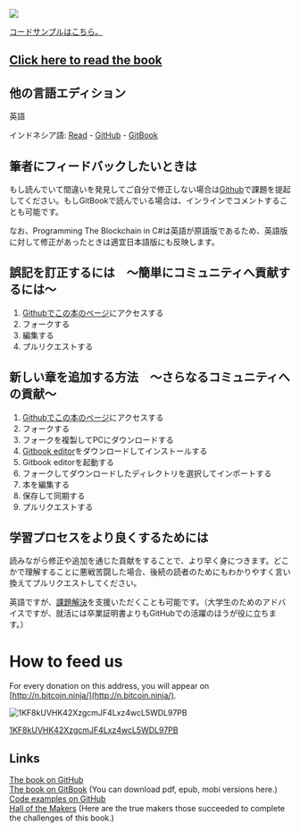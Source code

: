 ![](assets/ProgrammingBlockchain.png)

[コードサンプルはこちら。](https://github.com/ProgrammingBlockchain/ProgrammingBlockchainCodeExamples/)

## [Click here to read the book](https://programmingblockchain.gitbooks.io/programmingblockchain/content/)

## 他の言語エディション

英語

インドネシア語: [Read](https://nopara73.gitbooks.io/programmingblockchainindonesian/content/) - [GitHub](https://github.com/ProgrammingBlockchain/ProgrammingBlockchain-Indonesian) - [GitBook](https://www.gitbook.com/book/nopara73/programmingblockchainindonesian)

## 筆者にフィードバックしたいときは

もし読んでいて間違いを発見してご自分で修正しない場合は[Github](https://github.com/ProgrammingBlockchain/ProgrammingBlockchain-Japanese)で課題を提起してください。もしGitBookで読んでいる場合は、インラインでコメントすることも可能です。

なお、Programming The  Blockchain in C\#は英語が原語版であるため、英語版に対して修正があったときは適宜日本語版にも反映します。

## 誤記を訂正するには　〜簡単にコミュニティへ貢献するには〜

1. [Githubでこの本のページ](https://github.com/ProgrammingBlockchain/ProgrammingBlockchain-Japanese)にアクセスする
2. フォークする
3. 編集する
4. プルリクエストする

## 新しい章を追加する方法　〜さらなるコミュニティへの貢献〜

1. [Githubでこの本のページ](https://github.com/ProgrammingBlockchain/ProgrammingBlockchain-Japanese)にアクセスする
2. フォークする
3. フォークを複製してPCにダウンロードする
4. [Gitbook editor](https://www.gitbook.com/editor)をダウンロードしてインストールする
5. Gitbook editorを起動する
6. フォークしてダウンロードしたディレクトリを選択してインポートする
7. 本を編集する
8. 保存して同期する
9. プルリクエストする

## 学習プロセスをより良くするためには

読みながら修正や追加を通じた貢献をすることで、より早く身につきます。どこかで理解することに悪戦苦闘した場合、後続の読者のためにもわかりやすく言い換えてプルリクエストしてください。

英語ですが、[課題解決](https://github.com/ProgrammingBlockchain/ProgrammingBlockchain/issues)を支援いただくことも可能です。（大学生のためのアドバイスですが、就活には卒業証明書よりもGitHubでの活躍のほうが役に立ちます。）

# How to feed us

For every donation on this address, you will appear on [http://n.bitcoin.ninja/](http://n.bitcoin.ninja/).

![1KF8kUVHK42XzgcmJF4Lxz4wcL5WDL97PB](assets/BookQr.png)

[1KF8kUVHK42XzgcmJF4Lxz4wcL5WDL97PB](https://www.smartbit.com.au/address/1KF8kUVHK42XzgcmJF4Lxz4wcL5WDL97PB)

## Links

[The book on GitHub](https://github.com/ProgrammingBlockchain/ProgrammingBlockchain)  
[The book on GitBook](https://www.gitbook.com/book/programmingblockchain/programmingblockchain) \(You can download pdf, epub, mobi versions here.\)  
[Code examples on GitHub](https://github.com/ProgrammingBlockchain/ProgrammingBlockchainCodeExamples/)  
[Hall of the Makers](http://n.bitcoin.ninja/) \(Here are the true makers those succeeded to complete the challenges of this book.\)

